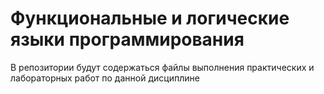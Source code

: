 # Функциональные и логические языки программирования
В репозитории будут содержаться файлы выполнения практических и лабораторных работ по данной дисциплине
